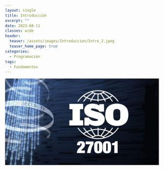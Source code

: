 ```yaml
---
layout: single
title: Introducción
excerpt: ""
date: 2023-08-11
classes: wide
header:
  teaser: /assets/images/Introduccion/Intro_2.jpeg
  teaser_home_page: true
categories:
  - Programación
tags:
  - Fundamentos
---
```


![](/assets/images/Introduccion/Intro_1.jpg)
